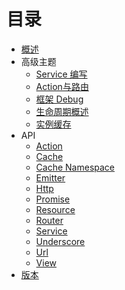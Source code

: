 # 目录

* [概述](README.md)
* 高级主题
    *   [Service 编写](/advanced/service.md)
    *   [Action与路由](/advanced/action.md)
    *   [框架 Debug](/advanced/debug.md)
    *   [生命周期概述](/advanced/life-cycle.md)
    *   [实例缓存](/advanced/instance-cache.md)
* API
    *   [Action](/api/action.md)
    *   [Cache](/api/cache.md)
    *   [Cache Namespace](/api/cache-namespace.md)
    *   [Emitter](/api/emitter.md)
    *   [Http](/api/http.md)
    *   [Promise](/api/promise.md)
    *   [Resource](/api/resource.md)
    *   [Router](/api/router.md)
    *   [Service](/api/service.md)
    *   [Underscore](/api/underscore.md)
    *   [Url](/api/url.md)
    *   [View](/api/view.md)
* [版本](https://github.com/searchfe/superframe/releases)

